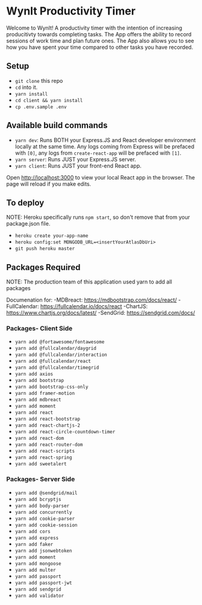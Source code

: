 # WynIt Productivity Timer

Welcome to WynIt!
A productivity timer with the intention of increasing producitivty towards completing tasks.
The App offers the ability to record sessions of work time and plan future ones.
The App also allows you to see how you have spent your time compared to other tasks you have recorded.

## Setup

- `git clone` this repo
- `cd` into it.
- `yarn install`
- `cd client && yarn install`
- `cp .env.sample .env`

## Available build commands

- `yarn dev`: Runs BOTH your Express.JS and React developer environment locally at the same time. Any logs coming from Express will be prefaced with `[0]`, any logs from `create-react-app` will be prefaced with `[1]`.
- `yarn server`: Runs JUST your Express.JS server.
- `yarn client`: Runs JUST your front-end React app.

Open [http://localhost:3000](http://localhost:3000) to view your local React app in the browser. The page will reload if you make edits.

## To deploy

NOTE: Heroku specifically runs `npm start`, so don't remove that from your package.json file.

- `heroku create your-app-name`
- `heroku config:set MONGODB_URL=<insertYourAtlasDbUri>`
- `git push heroku master`

## Packages Required

NOTE: The production team of this application used yarn to add all packages

Documenation for:
-MDBreact: https://mdbootstrap.com/docs/react/
-FullCalendar: https://fullcalendar.io/docs/react
-ChartJS: https://www.chartjs.org/docs/latest/
-SendGrid: https://sendgrid.com/docs/

### Packages- Client Side

- `yarn add @fortawesome/fontawesome`
- `yarn add @fullcalendar/daygrid`
- `yarn add @fullcalendar/interaction`
- `yarn add @fullcalendar/react`
- `yarn add @fullcalendar/timegrid`
- `yarn add axios`
- `yarn add bootstrap`
- `yarn add bootstrap-css-only`
- `yarn add framer-motion`
- `yarn add mdbreact`
- `yarn add moment`
- `yarn add react`
- `yarn add react-bootstrap`
- `yarn add react-chartjs-2`
- `yarn add react-circle-countdown-timer`
- `yarn add react-dom`
- `yarn add react-router-dom`
- `yarn add react-scripts`
- `yarn add react-spring`
- `yarn add sweetalert`

### Packages- Server Side

- `yarn add @sendgrid/mail`
- `yarn add bcryptjs`
- `yarn add body-parser`
- `yarn add concurrently`
- `yarn add cookie-parser`
- `yarn add cookie-session`
- `yarn add cors`
- `yarn add express`
- `yarn add faker`
- `yarn add jsonwebtoken`
- `yarn add moment`
- `yarn add mongoose`
- `yarn add multer`
- `yarn add passport`
- `yarn add passport-jwt`
- `yarn add sendgrid`
- `yarn add validator`
